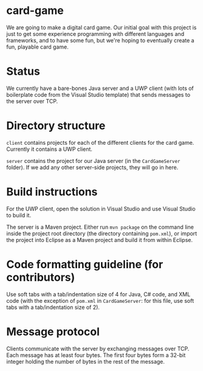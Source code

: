 # card-game

We are going to make a digital card game. Our initial goal with this project is just to get some experience programming with different languages and frameworks, and to have some fun, but we're hoping to eventually create a fun, playable card game.

# Status

We currently have a bare-bones Java server and a UWP client (with lots of boilerplate code from the Visual Studio template) that sends messages to the server over TCP.

# Directory structure

`client` contains projects for each of the different clients for the card game. Currently it contains a UWP client.

`server` contains the project for our Java server (in the `CardGameServer` folder). If we add any other server-side projects, they will go in here.

# Build instructions

For the UWP client, open the solution in Visual Studio and use Visual Studio to build it.

The server is a Maven project. Either run `mvn package` on the command line inside the project root directory (the directory containing `pom.xml`), or import the project into Eclipse as a Maven project and build it from within Eclipse.

# Code formatting guideline (for contributors)

Use soft tabs with a tab/indentation size of 4 for Java, C# code, and XML code (with the exception of `pom.xml` in `CardGameServer`: for this file, use soft tabs with a tab/indentation size of 2).

# Message protocol

Clients communicate with the server by exchanging messages over TCP. Each message has at least four bytes. The first four bytes form a 32-bit integer holding the number of bytes in the rest of the message.
